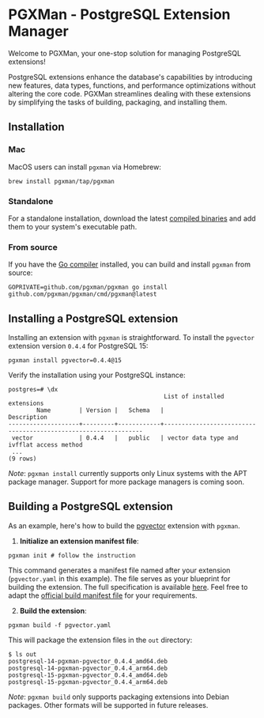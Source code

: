 # PGXMan - PostgreSQL Extension Manager

Welcome to PGXMan, your one-stop solution for managing PostgreSQL extensions!

PostgreSQL extensions enhance the database's capabilities by introducing new features, data types, functions, and performance optimizations without altering the core code. PGXMan streamlines dealing with these extensions by simplifying the tasks of building, packaging, and installing them.

## Installation

### Mac

MacOS users can install `pgxman` via Homebrew:

```console
brew install pgxman/tap/pgxman
```

### Standalone

For a standalone installation, download the latest [compiled binaries](https://github.com/pgxman/release/releases/) and add them to your system's executable path.

### From source

If you have the [Go compiler](https://go.dev/dl/) installed, you can build and install `pgxman` from source:

```console
GOPRIVATE=github.com/pgxman/pgxman go install github.com/pgxman/pgxman/cmd/pgxman@latest
```

## Installing a PostgreSQL extension

Installing an extension with `pgxman` is straightforward. To install the `pgvector` extension version `0.4.4` for PostgreSQL 15:

```console
pgxman install pgvector=0.4.4@15
```

Verify the installation using your PostgreSQL instance:

```psql
postgres=# \dx
                                            List of installed extensions
        Name        | Version |   Schema   |                              Description
--------------------+---------+------------+----------------------------------------------------------------
 vector             | 0.4.4   |   public   | vector data type and ivfflat access method
 ...
(9 rows)
```

*Note*: `pgxman install` currently supports only Linux systems with the APT package manager. Support for more package managers is coming soon.

## Building a PostgreSQL extension

As an example, here's how to build the [pgvector](https://github.com/pgvector/pgvector) extension with `pgxman`.

1. **Initialize an extension manifest file**:

```console
pgxman init # follow the instruction
```

This command generates a manifest file named after your extension (`pgvector.yaml` in this example).
The file serves as your blueprint for building the extension.
The full specification is available [here](spec/extension.yaml.md).
Feel free to adapt the [official build manifest file](https://github.com/pgxman/buildkit/blob/main/buildkit/pgvector.yaml) for your requirements.

2. **Build the extension**:

```console
pgxman build -f pgvector.yaml
```

This will package the extension files in the `out` directory:

```console
$ ls out
postgresql-14-pgxman-pgvector_0.4.4_amd64.deb
postgresql-14-pgxman-pgvector_0.4.4_arm64.deb
postgresql-15-pgxman-pgvector_0.4.4_amd64.deb
postgresql-15-pgxman-pgvector_0.4.4_arm64.deb
```

*Note*: `pgxman build` only supports packaging extensions into Debian packages.
Other formats will be supported in future releases.
